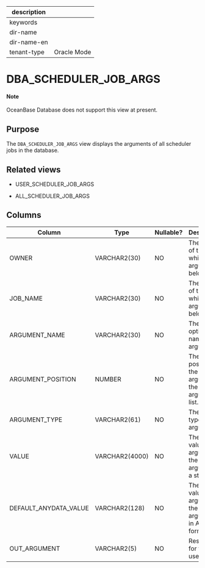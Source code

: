 | description ||
|---|---|
| keywords ||
| dir-name ||
| dir-name-en ||
| tenant-type | Oracle Mode |

# DBA_SCHEDULER_JOB_ARGS

<main id="notice" type='explain'>
    <h4>Note</h4>
    <p>OceanBase Database does not support this view at present. </p>
  </main>

Purpose
-----------

The `DBA_SCHEDULER_JOB_ARGS` view displays the arguments of all scheduler jobs in the database.

Related views
-------------

* USER_SCHEDULER_JOB_ARGS

* ALL_SCHEDULER_JOB_ARGS

Columns
-------------

| **Column** | **Type** | **Nullable?** | **Description** |
|-----------------------|----------------|----------------|-------------------------|
| OWNER | VARCHAR2(30) | NO | The owner of the job to which the argument belongs. |
| JOB_NAME | VARCHAR2(30) | NO | The name of the job to which the argument belongs. |
| ARGUMENT_NAME | VARCHAR2(30) | NO | The optional name of the argument. |
| ARGUMENT_POSITION | NUMBER | NO | The position of the argument in the argument list. |
| ARGUMENT_TYPE | VARCHAR2(61) | NO | The data type of the argument. |
| VALUE | VARCHAR2(4000) | NO | The default value of the argument if the argument is a string. |
| DEFAULT_ANYDATA_VALUE | VARCHAR2(128) | NO | The default value of the argument if the argument is in AnyData format. |
| OUT_ARGUMENT | VARCHAR2(5) | NO | Reserved for future use. |
